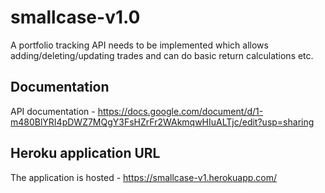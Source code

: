 # smallcase-v1.0

A portfolio tracking API needs to be implemented which allows adding/deleting/updating trades and can do basic return calculations etc.

## Documentation

API documentation - https://docs.google.com/document/d/1-m480BlYRI4pDWZ7MQgY3FsHZrFr2WAkmqwHIuALTjc/edit?usp=sharing

## Heroku application URL

The application is hosted - https://smallcase-v1.herokuapp.com/
